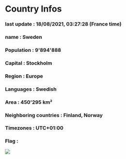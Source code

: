 # Country  Infos
### last update : 18/08/2021, 03:27:28 (France time)

### name : Sweden
### Population : 9'894'888
### Capital : Stockholm
### Region : Europe
### Languages : Swedish
### Area : 450'295 km²
### Neighboring countries : Finland, Norway
### Timezones : UTC+01:00

### Flag :
![](https://restcountries.eu/data/swe.svg)